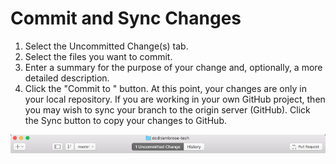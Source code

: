# Commit and Sync Changes

1. Select the Uncommitted Change(s) tab.
2. Select the files you want to commit.
3. Enter a summary for the purpose of your change and, optionally, a more detailed description.
4. Click the "Commit to <your branch name>" button. At this point, your changes are only in your
local repository. If you are working in your own GitHub project, then you may wish to sync your
branch to the origin server (GitHub). Click the Sync button to copy your changes to GitHub.

<img src="taskbar-uncommitted-changes.png" />

